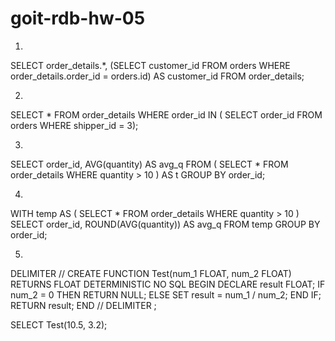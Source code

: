 # goit-rdb-hw-05
1)
 SELECT 
	order_details.*,
	(SELECT customer_id 
	FROM orders 
    WHERE order_details.order_id = orders.id) AS customer_id
FROM order_details;

2)
SELECT *
FROM order_details
WHERE order_id IN (
	SELECT order_id
    	FROM orders
    	WHERE shipper_id = 3);
  
3)
SELECT 
	order_id, 
    	AVG(quantity) AS avg_q
FROM (
	SELECT *
    	FROM order_details
   	WHERE quantity > 10
    ) AS t
GROUP BY order_id;

4)
WITH temp AS (
	SELECT *
    	FROM order_details
   	 WHERE quantity > 10
)
SELECT 
	order_id, 
    	ROUND(AVG(quantity)) AS avg_q
FROM temp
GROUP BY order_id;

5)
DELIMITER //
CREATE FUNCTION  Test(num_1 FLOAT, num_2 FLOAT)
RETURNS FLOAT
DETERMINISTIC
NO SQL
BEGIN
	DECLARE result FLOAT;
    	IF num_2 = 0 THEN
		RETURN NULL;
	ELSE
		SET result = num_1 / num_2;
	END IF;
    	RETURN result;
END //
DELIMITER ;

SELECT Test(10.5, 3.2);
